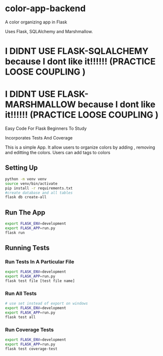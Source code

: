 # color-app-backend
A color organizing app in Flask

Uses Flask, SQLAlchemy and Marshmallow.
# I DIDNT USE FLASK-SQLALCHEMY because I dont like it!!!!!! (PRACTICE LOOSE COUPLING )
# I DIDNT USE FLASK-MARSHMALLOW because I dont like it!!!!!! (PRACTICE LOOSE COUPLING )

Easy Code For Flask Beginners To Study

Incorporates Tests And Coverage 

This is a simple App. 
It allow users to organize colors by adding , removing and editting the colors.
Users can add tags to colors

## Setting Up 
```bash
python -m venv venv 
source venv/bin/activate 
pip install -r requirements.txt
#create database and all tables 
flask db create-all 
```
## Run The App 

```bash
export FLASK_ENV=development 
export FLASK_APP=run.py 
flask run 
```

## Running Tests 
### Run Tests In A Particular File

```bash
export FLASK_ENV=development 
export FLASK_APP=run.py 
flask test file [test file name]
```
### Run All Tests

```bash 
# use set instead of export on windows
export FLASK_ENV=development 
export FLASK_APP=run.py 
flask test all
```

### Run Coverage Tests 
```bash 
export FLASK_ENV=development 
export FLASK_APP=run.py 
flask test coverage-test
```


